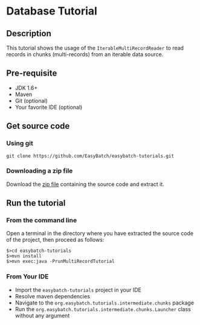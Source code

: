 # Database Tutorial

## Description

This tutorial shows the usage of the `IterableMultiRecordReader` to read records in chunks (multi-records) from an iterable data source.

## Pre-requisite

* JDK 1.6+
* Maven
* Git (optional)
* Your favorite IDE (optional)

## Get source code

### Using git

`git clone https://github.com/EasyBatch/easybatch-tutorials.git`

### Downloading a zip file

Download the [zip file](https://github.com/EasyBatch/easybatch-tutorials/archive/master.zip) containing the source code and extract it.

## Run the tutorial

### From the command line

Open a terminal in the directory where you have extracted the source code of the project, then proceed as follows:

```
$>cd easybatch-tutorials
$>mvn install
$>mvn exec:java -PrunMultiRecordTutorial
```

### From Your IDE

* Import the `easybatch-tutorials` project in your IDE
* Resolve maven dependencies
* Navigate to the `org.easybatch.tutorials.intermediate.chunks` package
* Run the `org.easybatch.tutorials.intermediate.chunks.Launcher` class without any argument
